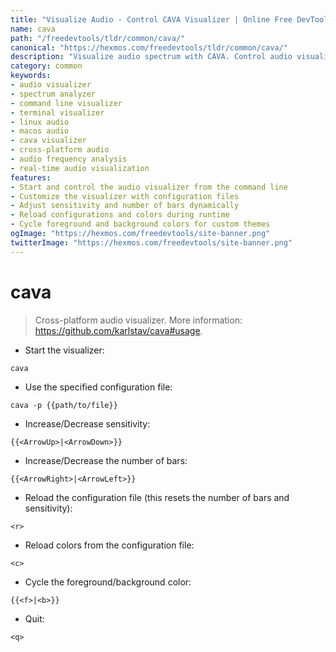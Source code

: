 ```yaml
---
title: "Visualize Audio - Control CAVA Visualizer | Online Free DevTools by Hexmos"
name: cava
path: "/freedevtools/tldr/common/cava/"
canonical: "https://hexmos.com/freedevtools/tldr/common/cava/"
description: "Visualize audio spectrum with CAVA. Control audio visualization parameters, customize colors, and reload configurations easily. Free online tool, no registration required."
category: common
keywords:
- audio visualizer
- spectrum analyzer
- command line visualizer
- terminal visualizer
- linux audio
- macos audio
- cava visualizer
- cross-platform audio
- audio frequency analysis
- real-time audio visualization
features:
- Start and control the audio visualizer from the command line
- Customize the visualizer with configuration files
- Adjust sensitivity and number of bars dynamically
- Reload configurations and colors during runtime
- Cycle foreground and background colors for custom themes
ogImage: "https://hexmos.com/freedevtools/site-banner.png"
twitterImage: "https://hexmos.com/freedevtools/site-banner.png"
---
```


# cava

> Cross-platform audio visualizer.
> More information: <https://github.com/karlstav/cava#usage>.

- Start the visualizer:

`cava`

- Use the specified configuration file:

`cava -p {{path/to/file}}`

- Increase/Decrease sensitivity:

`{{<ArrowUp>|<ArrowDown>}}`

- Increase/Decrease the number of bars:

`{{<ArrowRight>|<ArrowLeft>}}`

- Reload the configuration file (this resets the number of bars and sensitivity):

`<r>`

- Reload colors from the configuration file:

`<c>`

- Cycle the foreground/background color:

`{{<f>|<b>}}`

- Quit:

`<q>`
